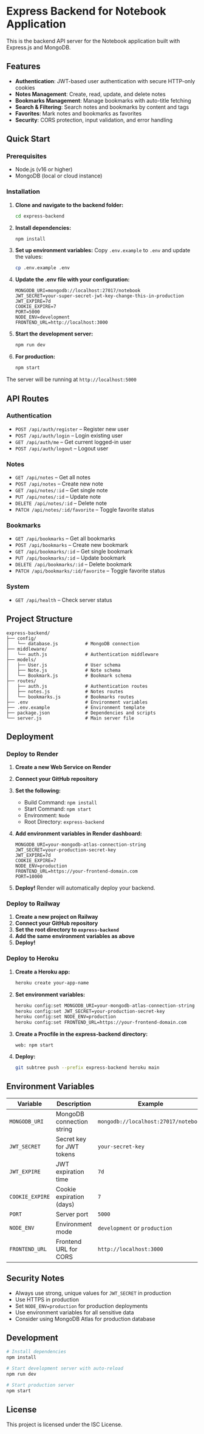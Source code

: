 # Express Backend for Notebook Application

This is the backend API server for the Notebook application built with Express.js and MongoDB.

## Features

- **Authentication**: JWT-based user authentication with secure HTTP-only cookies
- **Notes Management**: Create, read, update, and delete notes
- **Bookmarks Management**: Manage bookmarks with auto-title fetching
- **Search & Filtering**: Search notes and bookmarks by content and tags
- **Favorites**: Mark notes and bookmarks as favorites
- **Security**: CORS protection, input validation, and error handling

## Quick Start

### Prerequisites

- Node.js (v16 or higher)
- MongoDB (local or cloud instance)

### Installation

1. **Clone and navigate to the backend folder:**
   ```bash
   cd express-backend
   ```

2. **Install dependencies:**
   ```bash
   npm install
   ```

3. **Set up environment variables:**
   Copy `.env.example` to `.env` and update the values:
   ```bash
   cp .env.example .env
   ```

4. **Update the .env file with your configuration:**
   ```env
   MONGODB_URI=mongodb://localhost:27017/notebook
   JWT_SECRET=your-super-secret-jwt-key-change-this-in-production
   JWT_EXPIRE=7d
   COOKIE_EXPIRE=7
   PORT=5000
   NODE_ENV=development
   FRONTEND_URL=http://localhost:3000
   ```

5. **Start the development server:**
   ```bash
   npm run dev
   ```

6. **For production:**
   ```bash
   npm start
   ```

The server will be running at `http://localhost:5000`

## API Routes

### Authentication
- `POST /api/auth/register` – Register new user
- `POST /api/auth/login` – Login existing user
- `GET /api/auth/me` – Get current logged-in user
- `POST /api/auth/logout` – Logout user

### Notes
- `GET /api/notes` – Get all notes
- `POST /api/notes` – Create new note
- `GET /api/notes/:id` – Get single note
- `PUT /api/notes/:id` – Update note
- `DELETE /api/notes/:id` – Delete note
- `PATCH /api/notes/:id/favorite` – Toggle favorite status

### Bookmarks
- `GET /api/bookmarks` – Get all bookmarks
- `POST /api/bookmarks` – Create new bookmark
- `GET /api/bookmarks/:id` – Get single bookmark
- `PUT /api/bookmarks/:id` – Update bookmark
- `DELETE /api/bookmarks/:id` – Delete bookmark
- `PATCH /api/bookmarks/:id/favorite` – Toggle favorite status

### System
- `GET /api/health` – Check server status

## Project Structure

```
express-backend/
├── config/
│   └── database.js          # MongoDB connection
├── middleware/
│   └── auth.js              # Authentication middleware
├── models/
│   ├── User.js              # User schema
│   ├── Note.js              # Note schema
│   └── Bookmark.js          # Bookmark schema
├── routes/
│   ├── auth.js              # Authentication routes
│   ├── notes.js             # Notes routes
│   └── bookmarks.js         # Bookmarks routes
├── .env                     # Environment variables
├── .env.example             # Environment template
├── package.json             # Dependencies and scripts
└── server.js                # Main server file
```

## Deployment

### Deploy to Render

1. **Create a new Web Service on Render**
2. **Connect your GitHub repository**
3. **Set the following:**
   - Build Command: `npm install`
   - Start Command: `npm start`
   - Environment: `Node`
   - Root Directory: `express-backend`

4. **Add environment variables in Render dashboard:**
   ```
   MONGODB_URI=your-mongodb-atlas-connection-string
   JWT_SECRET=your-production-secret-key
   JWT_EXPIRE=7d
   COOKIE_EXPIRE=7
   NODE_ENV=production
   FRONTEND_URL=https://your-frontend-domain.com
   PORT=10000
   ```

5. **Deploy!** Render will automatically deploy your backend.

### Deploy to Railway

1. **Create a new project on Railway**
2. **Connect your GitHub repository**
3. **Set the root directory to `express-backend`**
4. **Add the same environment variables as above**
5. **Deploy!**

### Deploy to Heroku

1. **Create a Heroku app:**
   ```bash
   heroku create your-app-name
   ```

2. **Set environment variables:**
   ```bash
   heroku config:set MONGODB_URI=your-mongodb-atlas-connection-string
   heroku config:set JWT_SECRET=your-production-secret-key
   heroku config:set NODE_ENV=production
   heroku config:set FRONTEND_URL=https://your-frontend-domain.com
   ```

3. **Create a Procfile in the express-backend directory:**
   ```
   web: npm start
   ```

4. **Deploy:**
   ```bash
   git subtree push --prefix express-backend heroku main
   ```

## Environment Variables

| Variable | Description | Example |
|----------|-------------|---------|
| `MONGODB_URI` | MongoDB connection string | `mongodb://localhost:27017/notebook` |
| `JWT_SECRET` | Secret key for JWT tokens | `your-secret-key` |
| `JWT_EXPIRE` | JWT expiration time | `7d` |
| `COOKIE_EXPIRE` | Cookie expiration (days) | `7` |
| `PORT` | Server port | `5000` |
| `NODE_ENV` | Environment mode | `development` or `production` |
| `FRONTEND_URL` | Frontend URL for CORS | `http://localhost:3000` |

## Security Notes

- Always use strong, unique values for `JWT_SECRET` in production
- Use HTTPS in production
- Set `NODE_ENV=production` for production deployments
- Use environment variables for all sensitive data
- Consider using MongoDB Atlas for production database

## Development

```bash
# Install dependencies
npm install

# Start development server with auto-reload
npm run dev

# Start production server
npm start
```

## License

This project is licensed under the ISC License.
